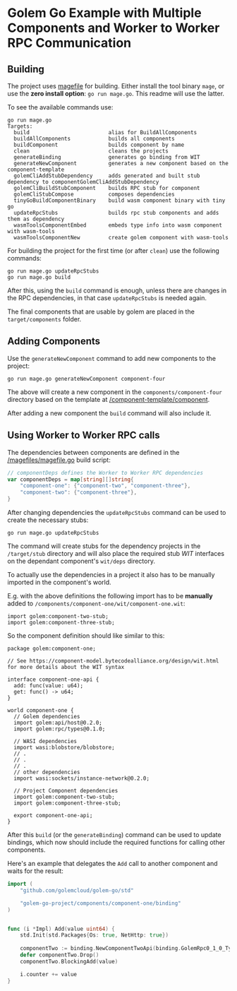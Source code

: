 # Golem Go Example with Multiple Components and Worker to Worker RPC Communication

## Building
The project uses [magefile](https://magefile.org/) for building. Either install the tool binary `mage`,
or use the __zero install option__: `go run mage.go`. This readme will use the latter.

To see the available commands use:

```shell
go run mage.go
Targets:
  build                         alias for BuildAllComponents
  buildAllComponents            builds all components
  buildComponent                builds component by name
  clean                         cleans the projects
  generateBinding               generates go binding from WIT
  generateNewComponent          generates a new component based on the component-template
  golemCliAddStubDependency     adds generated and built stub dependency to componentGolemCliAddStubDependency
  golemCliBuildStubComponent    builds RPC stub for component
  golemCliStubCompose           composes dependencies
  tinyGoBuildComponentBinary    build wasm component binary with tiny go
  updateRpcStubs                builds rpc stub components and adds them as dependency
  wasmToolsComponentEmbed       embeds type info into wasm component with wasm-tools
  wasmToolsComponentNew         create golem component with wasm-tools
```

For building the project for the first time (or after `clean`) use the following commands:

```shell
go run mage.go updateRpcStubs
go run mage.go build
```

After this, using the `build` command is enough, unless there are changes in the RPC dependencies,
in that case `updateRpcStubs` is needed again.

The final components that are usable by golem are placed in the `target/components` folder.

## Adding Components

Use the `generateNewComponent` command to add new components to the project:

```shell
go run mage.go generateNewComponent component-four
```

The above will create a new component in the `components/component-four` directory based on the template at [/component-template/component](/component-template/component).

After adding a new component the `build` command will also include it.

## Using Worker to Worker RPC calls

The dependencies between components are defined in  the [/magefiles/magefile.go](/magefiles/magefile.go) build script:

```go
// componentDeps defines the Worker to Worker RPC dependencies
var componentDeps = map[string][]string{
    "component-one": {"component-two", "component-three"},
    "component-two": {"component-three"},
}
```

After changing dependencies the `updateRpcStubs` command can be used to create the necessary stubs:

```shell
go run mage.go updateRpcStubs
```

The command will create stubs for the dependency projects in the ``/target/stub`` directory and will also place the required stub _WIT_ interfaces on the dependant component's `wit/deps` directory.

To actually use the dependencies in a project it also has to be manually imported in the component's world.

E.g. with the above definitions the following import has to be __manually__ added to `/components/component-one/wit/component-one.wit`:

```wit
import golem:component-two-stub;
import golem:component-three-stub;
```

So the component definition should like similar to this:

```wit
package golem:component-one;

// See https://component-model.bytecodealliance.org/design/wit.html for more details about the WIT syntax

interface component-one-api {
  add: func(value: u64);
  get: func() -> u64;
}

world component-one {
  // Golem dependencies
  import golem:api/host@0.2.0;
  import golem:rpc/types@0.1.0;

  // WASI dependencies
  import wasi:blobstore/blobstore;
  // .
  // .
  // .
  // other dependencies
  import wasi:sockets/instance-network@0.2.0;

  // Project Component dependencies
  import golem:component-two-stub;
  import golem:component-three-stub;

  export component-one-api;
}
```

After this `build` (or the `generateBinding`) command can be used to update bindings, which now should include the
required functions for calling other components.

Here's an example that delegates the `Add` call to another component and waits for the result:

```go
import (
	"github.com/golemcloud/golem-go/std"

	"golem-go-project/components/component-one/binding"
)


func (i *Impl) Add(value uint64) {
    std.Init(std.Packages{Os: true, NetHttp: true})
    
    componentTwo := binding.NewComponentTwoApi(binding.GolemRpc0_1_0_TypesUri{Value: "uri"})
    defer componentTwo.Drop()
    componentTwo.BlockingAdd(value)

    i.counter += value
}

```


